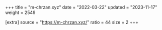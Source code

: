 +++
title = "m-chrzan.xyz"
date = "2022-03-22"
updated = "2023-11-17"
weight = 2549

[extra]
source = "https://m-chrzan.xyz/"
ratio = 44
size = 2
+++
